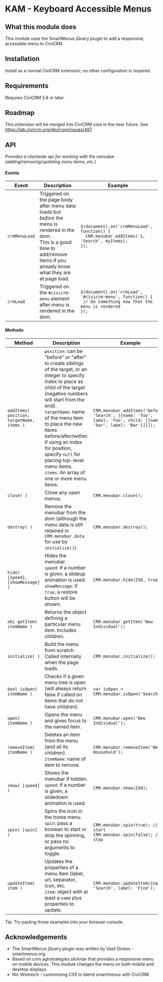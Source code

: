 # KAM - Keyboard Accessible Menus

## What this module does

This module uses the SmartMenus jQuery plugin to add a responsive, accessible menu to CiviCRM.

## Installation

Install as a normal CiviCRM extension; no other configuration is required.

## Requirements

Requires CiviCRM 5.8 or later.

## Roadmap

This extension will be merged into CiviCRM core in the near future. See https://lab.civicrm.org/dev/core/issues/487

## API

*Provides a clientside api for working with the menubar (adding/removing/updating menu items, etc.)*

#### Events

| Event  | Description | Example |
| ------ | ----------- | ------- |
| `crmMenuLoad` | Triggered on the page body after menu data loads but *before* the menu is rendered in the dom.<br />This is a good time to add/remove items if you already know what they are at page load. | `$(document).on('crmMenuLoad', function() {` <br /> `  CRM.menubar.addItems(-1, 'Search', myItems);` <br /> `});` | 
| `crmLoad` | Triggered on the `#civicrm-menu` element after menu is rendered in the dom. | `$(document).on('crmLoad', '#civicrm-menu', function() {` <br /> ` // Do something now that the menu is rendered` <br /> `});` | 

#### Methods

| Method | Description | Example |
| ------ | ----------- | ------- |
| `addItems( position, targetName, items )` | `position`: can be "before" or "after" to create siblings of the target, or an integer to specify index to place as child of the target (negative numbers will start from the end). <br /> `targetName`: name of the menu item to place the new items before/after/within. If using an index for position, specify `null` for placing top-level menu items. <br /> `items`: An array of one or more menu items. | `CRM.menubar.addItems('before', 'Search', [{name: 'foo', label: 'Foo', child: [{name: 'bar', label: 'Bar'}]}]);` |
| `close( )` | Close any open menus. | `CRM.menubar.close();` |
| `destroy( )` | Remove the menubar from the dom (although the menu data is still retained in `CRM.menubar.data` for use by `initialize()`). | `CRM.menubar.destroy();` |
| `hide( [speed], [showMessage] )` | Hides the menubar.<br />`speed`: if a number is given, a slideup animation is used.<br />`showMessage`: if `true`, a restore button will be shown. | `CRM.menubar.hide(250, true);` |
| `obj getItem( itemName )` | Returns the object defining a particular menu item. Includes children. | `CRM.menubar.getItem('New Individual');` |
| `initialize( )` | Build the menu from scratch. Called internally when the page loads. | `CRM.menubar.initialize();` |
| `bool isOpen( itemName )` | Checks if a given menu tree is open (will always return false if called on items that do not have children). | `var isOpen = CRM.menubar.isOpen('Search');` |
| `open( itemName )` | Opens the menu and gives focus to the named item. | `CRM.menubar.open('New Individual');` |
| `removeItem( itemName )` | Deletes an item from the menu (and all its children).<br />`itemName`: name of item to remove. | `CRM.menubar.removeItem('New Household');` |
| `show( [speed] )` | Shows the menubar if hidden.<br />`speed`: if a number is given, a slidedown animation is used. | `CRM.menubar.show(250);` |
| `spin( [spin] )`  | Spins the icon in the home menu.<br />`spin`: pass a boolean to start or stop the spinning, or pass no arguments to toggle. | `CRM.menubar.spin(true); // start` <br /> `CRM.menubar.spin(false); // stop` |
| `updateItem( item )`  | Updates the properties of a menu item (label, url, separator, icon, etc.<br />`item`: object with at least a `name` plus properties to update. | `CRM.menubar.updateItem({name: 'Search', label: 'Find');` |

Tip: Try pasting those examples into your browser console.

## Acknowledgements

- The SmartMenus jQuery plugin was written by Vasil Dinkov - smartmenus.org
- Based on com.aghstrategies.slicknav that provides a responsive menu on mobile devices.  This module changes the menu on both mobile and desktop displays.
- Nic Wistreich - customising CSS to blend smartmenus with CiviCRM
